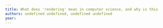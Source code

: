 ```yaml
---
title: What does 'rendering' mean in computer science, and why is this word used to describe what it means?
authors: undefined undefined, undefined undefined
year: 
---
```


